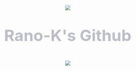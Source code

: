 <Header>
  <div align=center>
    <img src="https://capsule-render.vercel.app/api?type=waving&color=BDBDC8&height=50&section=header" />
    <p style="font-size: 50px; color: #BDBDC8; font-weight: bold;">Rano-K's Github</p>
    <img src="https://capsule-render.vercel.app/api?type=waving&color=BDBDC8&height=50&section=footer" />
  </div>
</Header>
